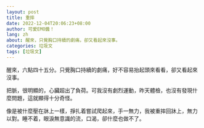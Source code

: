 ```yaml
---
layout: post
title: 重摔
date: 2022-12-04T20:06:23+08:00
author: 可愛EMO醬！
lang: zh
about: 醒來，只覺胸口持續的劇痛，卻又看起來沒事。
categories: 垃圾文
tags: [垃圾文]
---
```

醒來，六點四十五分。只覺胸口持續的劇痛，好不容易抬起頭來看看，卻又看起來沒事。

把脈，很明顯的，心臟超出了負荷。可我沒有劇烈運動，昨天體檢，也沒有發現什麼問題，這就顯得十分奇怪。

像是被什麼壓在牀上一樣，掙扎着嘗試爬起來，手一無力，我被重摔回牀上，無力以對。睡不着，眼淚無意識的流，口渴，卻什麼也做不了。